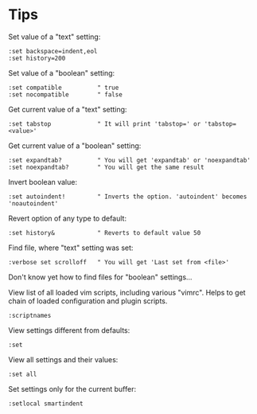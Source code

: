 # Tips

Set value of a "text" setting:

    :set backspace=indent,eol
    :set history=200

Set value of a "boolean" setting:

    :set compatible          " true
    :set nocompatible        " false

Get current value of a "text" setting:

    :set tabstop             " It will print 'tabstop=' or 'tabstop=<value>'

Get current value of a "boolean" setting:

    :set expandtab?          " You will get 'expandtab' or 'noexpandtab'
    :set noexpandtab?        " You will get the same result 

Invert boolean value:

	:set autoindent! 		 " Inverts the option. 'autoindent' becomes 'noautoindent'

Revert option of any type to default:

	:set history&  			 " Reverts to default value 50

Find file, where "text" setting was set:

	:verbose set scrolloff   " You will get 'Last set from <file>'

Don't know yet how to find files for "boolean" settings...

View list of all loaded vim scripts, including various "vimrc". 
Helps to get chain of loaded configuration and plugin scripts.

    :scriptnames

View settings different from defaults:

    :set

View all settings and their values:

	:set all

Set settings only for the current buffer:

    :setlocal smartindent




